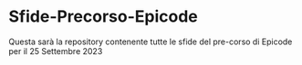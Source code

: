 # Sfide-Precorso-Epicode
Questa sarà la repository contenente tutte le sfide del pre-corso di Epicode per il 25 Settembre 2023
